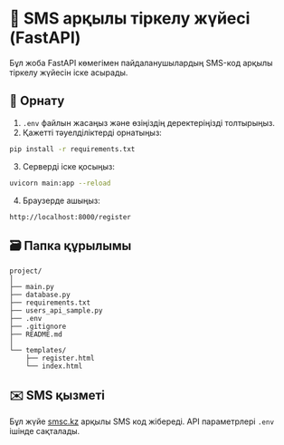 # 📲 SMS арқылы тіркелу жүйесі (FastAPI)

Бұл жоба FastAPI көмегімен пайдаланушылардың SMS-код арқылы тіркелу жүйесін іске асырады.

## 🔧 Орнату

1. `.env` файлын жасаңыз және өзіңіздің деректеріңізді толтырыңыз.
2. Қажетті тәуелділіктерді орнатыңыз:

```bash
pip install -r requirements.txt
```

3. Серверді іске қосыңыз:

```bash
uvicorn main:app --reload
```

4. Браузерде ашыңыз:

```
http://localhost:8000/register
```

## 🗃 Папка құрылымы

```
project/
│
├── main.py
├── database.py
├── requirements.txt
├── users_api_sample.py
├── .env
├── .gitignore
├── README.md
│
└── templates/
    ├── register.html
    └── index.html
```

## ✉️ SMS қызметі

Бұл жүйе [smsc.kz](https://smsc.kz) арқылы SMS код жібереді. API параметрлері `.env` ішінде сақталады.
